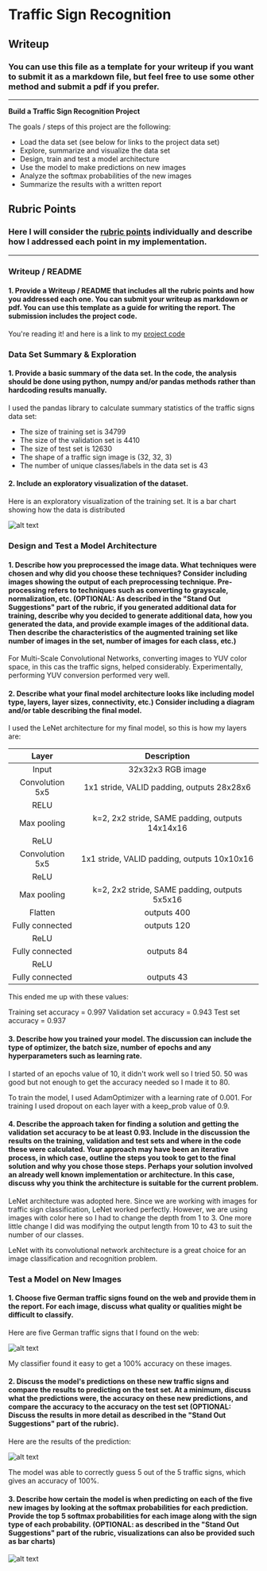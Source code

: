 # **Traffic Sign Recognition** 

## Writeup

### You can use this file as a template for your writeup if you want to submit it as a markdown file, but feel free to use some other method and submit a pdf if you prefer.

---

**Build a Traffic Sign Recognition Project**

The goals / steps of this project are the following:
* Load the data set (see below for links to the project data set)
* Explore, summarize and visualize the data set
* Design, train and test a model architecture
* Use the model to make predictions on new images
* Analyze the softmax probabilities of the new images
* Summarize the results with a written report


[//]: # (Image References)

[image1]: ./examples/Training_Set_Distribution.png "Training_Set"
[image2]: ./examples/random.png "randomFive"
[image3]: ./examples/predictions.JPG "predictions"
[image4]: ./examples/softmax.JPG "softmax"
[image5]: ./examples/placeholder.png "Traffic Sign 2"
[image6]: ./examples/placeholder.png "Traffic Sign 3"
[image7]: ./examples/placeholder.png "Traffic Sign 4"
[image8]: ./examples/placeholder.png "Traffic Sign 5"

## Rubric Points
### Here I will consider the [rubric points](https://review.udacity.com/#!/rubrics/481/view) individually and describe how I addressed each point in my implementation.  

---
### Writeup / README

#### 1. Provide a Writeup / README that includes all the rubric points and how you addressed each one. You can submit your writeup as markdown or pdf. You can use this template as a guide for writing the report. The submission includes the project code.

You're reading it! and here is a link to my [project code](https://github.com/udacity/CarND-Traffic-Sign-Classifier-Project/blob/master/Traffic_Sign_Classifier.ipynb)

### Data Set Summary & Exploration

#### 1. Provide a basic summary of the data set. In the code, the analysis should be done using python, numpy and/or pandas methods rather than hardcoding results manually.

I used the pandas library to calculate summary statistics of the traffic
signs data set:

* The size of training set is 34799
* The size of the validation set is 4410
* The size of test set is 12630
* The shape of a traffic sign image is (32, 32, 3)
* The number of unique classes/labels in the data set is 43

#### 2. Include an exploratory visualization of the dataset.

Here is an exploratory visualization of the training set. It is a bar chart showing how the data is distributed

![alt text][image1]

### Design and Test a Model Architecture

#### 1. Describe how you preprocessed the image data. What techniques were chosen and why did you choose these techniques? Consider including images showing the output of each preprocessing technique. Pre-processing refers to techniques such as converting to grayscale, normalization, etc. (OPTIONAL: As described in the "Stand Out Suggestions" part of the rubric, if you generated additional data for training, describe why you decided to generate additional data, how you generated the data, and provide example images of the additional data. Then describe the characteristics of the augmented training set like number of images in the set, number of images for each class, etc.)

For Multi-Scale Convolutional Networks, converting images to YUV color space, in this cas the traffic signs, helped considerably.
Experimentally, performing YUV conversion performed very well.

#### 2. Describe what your final model architecture looks like including model type, layers, layer sizes, connectivity, etc.) Consider including a diagram and/or table describing the final model.

I used the LeNet architecture for my final model, so this is how my layers are:

| Layer         		|     Description	        					| 
|:---------------------:|:---------------------------------------------:| 
| Input         		| 32x32x3 RGB image   							| 
| Convolution 5x5     	| 1x1 stride, VALID padding, outputs 28x28x6 	|
| RELU					|												|
| Max pooling	      	| k=2, 2x2 stride, SAME padding, outputs 14x14x16 				|
| ReLU	    |       									|
| Convolution 5x5		|1x1 stride, VALID padding, outputs 10x10x16         									|
| ReLU				|         									|
| Max pooling	      	| k=2, 2x2 stride, SAME padding, outputs 5x5x16 				|
| Flatten	      	| outputs 400 				|
| Fully connected	      	| outputs 120 				|
| ReLU				|         									|
| Fully connected	      	| outputs 84 				|
| ReLU				|         									|
| Fully connected	      	| outputs 43 				|


This ended me up with these values:

  Training set accuracy = 0.997
Validation set accuracy = 0.943
      Test set accuracy = 0.937


#### 3. Describe how you trained your model. The discussion can include the type of optimizer, the batch size, number of epochs and any hyperparameters such as learning rate.

I started of an epochs value of 10, it didn't work well so I tried 50. 50 was good but not enough to get the accuracy needed so I made it to 80.

To train the model, I used AdamOptimizer with a learning rate of 0.001. For training I used dropout on each layer with a keep_prob value of 0.9.

#### 4. Describe the approach taken for finding a solution and getting the validation set accuracy to be at least 0.93. Include in the discussion the results on the training, validation and test sets and where in the code these were calculated. Your approach may have been an iterative process, in which case, outline the steps you took to get to the final solution and why you chose those steps. Perhaps your solution involved an already well known implementation or architecture. In this case, discuss why you think the architecture is suitable for the current problem.

LeNet architecture was adopted here. Since we are working with images for traffic sign classification, LeNet worked perfectly.
However, we are using images with color here so I had to change the depth from 1 to 3.
One more little change I did was modifying the output length from 10 to 43 to suit the number of our classes.

LeNet with its convolutional network architecture is a great choice for an image classification and recognition problem.

### Test a Model on New Images

#### 1. Choose five German traffic signs found on the web and provide them in the report. For each image, discuss what quality or qualities might be difficult to classify.

Here are five German traffic signs that I found on the web:

![alt text][image2]

My classifier found it easy to get a 100% accuracy on these images.

#### 2. Discuss the model's predictions on these new traffic signs and compare the results to predicting on the test set. At a minimum, discuss what the predictions were, the accuracy on these new predictions, and compare the accuracy to the accuracy on the test set (OPTIONAL: Discuss the results in more detail as described in the "Stand Out Suggestions" part of the rubric).

Here are the results of the prediction:

![alt text][image3]

The model was able to correctly guess 5 out of the 5 traffic signs, which gives an accuracy of 100%.

#### 3. Describe how certain the model is when predicting on each of the five new images by looking at the softmax probabilities for each prediction. Provide the top 5 softmax probabilities for each image along with the sign type of each probability. (OPTIONAL: as described in the "Stand Out Suggestions" part of the rubric, visualizations can also be provided such as bar charts)

![alt text][image4]
